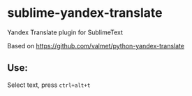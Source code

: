 sublime-yandex-translate
========================
Yandex Translate plugin for SublimeText

Based on https://github.com/valmet/python-yandex-translate

Use:
---------------
Select text, press `ctrl+alt+t`